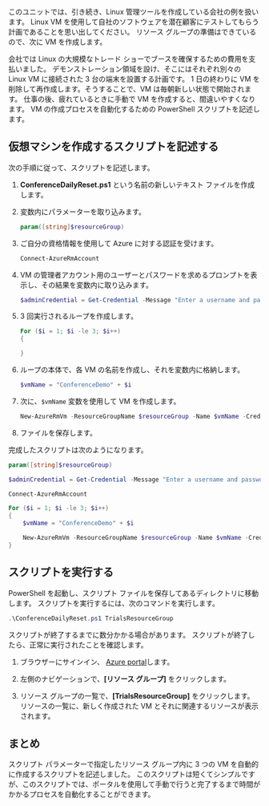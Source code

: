 このユニットでは、引き続き、Linux 管理ツールを作成している会社の例を扱います。 Linux VM を使用して自社のソフトウェアを潜在顧客にテストしてもらう計画であることを思い出してください。 リソース グループの準備はできているので、次に VM を作成します。

会社では Linux の大規模なトレード ショーでブースを確保するための費用を支払いました。 デモンストレーション領域を設け、そこにはそれぞれ別々の Linux VM に接続された 3 台の端末を設置する計画です。 1 日の終わりに VM を削除して再作成します。そうすることで、VM は毎朝新しい状態で開始されます。 仕事の後、疲れているときに手動で VM を作成すると、間違いやすくなります。 VM の作成プロセスを自動化するための PowerShell スクリプトを記述します。

## <a name="write-a-script-that-creates-virtual-machines"></a>仮想マシンを作成するスクリプトを記述する

次の手順に従って、スクリプトを記述します。

1. **ConferenceDailyReset.ps1** という名前の新しいテキスト ファイルを作成します。

1. 変数内にパラメーターを取り込みます。

    ```powershell
    param([string]$resourceGroup)
    ```

1. ご自分の資格情報を使用して Azure に対する認証を受けます。

    ```powershell
    Connect-AzureRmAccount
    ```

1. VM の管理者アカウント用のユーザーとパスワードを求めるプロンプトを表示し、その結果を変数内に取り込みます。

    ```powershell
    $adminCredential = Get-Credential -Message "Enter a username and password for the VM administrator."
    ```

1. 3 回実行されるループを作成します。

    ```powershell
    For ($i = 1; $i -le 3; $i++) 
    {

    }
    ```

1. ループの本体で、各 VM の名前を作成し、それを変数内に格納します。

    ```powershell
    $vmName = "ConferenceDemo" + $i
    ```

1. 次に、`$vmName` 変数を使用して VM を作成します。

   ```powershell
   New-AzureRmVm -ResourceGroupName $resourceGroup -Name $vmName -Credential $adminCredential -Location "East US" -Image UbuntuLTS
   ```

1. ファイルを保存します。

完成したスクリプトは次のようになります。

```powershell
param([string]$resourceGroup)

$adminCredential = Get-Credential -Message "Enter a username and password for the VM administrator."

Connect-AzureRmAccount

For ($i = 1; $i -le 3; $i++)
{
    $vmName = "ConferenceDemo" + $i

    New-AzureRmVm -ResourceGroupName $resourceGroup -Name $vmName -Credential $adminCredential -Location "East US" -Image UbuntuLTS
}
```

## <a name="execute-the-script"></a>スクリプトを実行する

PowerShell を起動し、スクリプト ファイルを保存してあるディレクトリに移動します。 スクリプトを実行するには、次のコマンドを実行します。

```powershell
.\ConferenceDailyReset.ps1 TrialsResourceGroup
```

スクリプトが終了するまでに数分かかる場合があります。 スクリプトが終了したら、正常に実行されたことを確認します。

<!---TODO: Update for sandbox?--->
1. ブラウザーにサインイン、 [Azure portal](https://portal.azure.com/?azure-portal=true)します。

1. 左側のナビゲーションで、**[リソース グループ]** をクリックします。

1. リソース グループの一覧で、**[TrialsResourceGroup]** をクリックします。 リソースの一覧に、新しく作成された VM とそれに関連するリソースが表示されます。

## <a name="summary"></a>まとめ
スクリプト パラメーターで指定したリソース グループ内に 3 つの VM を自動的に作成するスクリプトを記述しました。 このスクリプトは短くてシンプルですが、このスクリプトでは、ポータルを使用して手動で行うと完了するまで時間がかかるプロセスを自動化することができます。